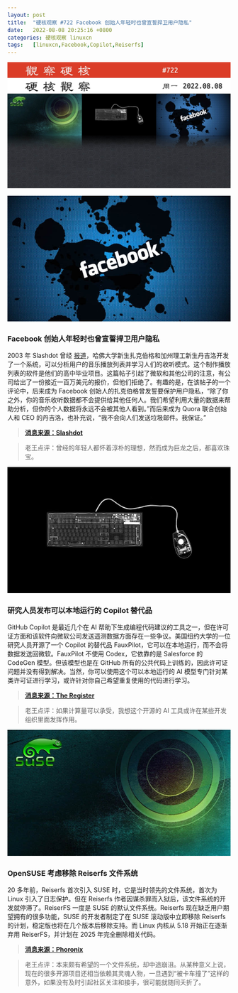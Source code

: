 ```yaml
---
layout: post
title:	"硬核观察 #722 Facebook 创始人年轻时也曾宣誓捍卫用户隐私"
date:	2022-08-08 20:25:16 +0800 
categories:	硬核观察 linuxcn 
tags:	[linuxcn,Facebook,Copilot,Reiserfs]
---
```



![](/Asserts/Images/album/202208/08/202428cn9fsiffc88in989.jpg)


![](/Asserts/Images/album/202208/08/202436q1do9w5euepepguv.jpg)


### Facebook 创始人年轻时也曾宣誓捍卫用户隐私


2003 年 Slashdot 曾经 [报道](https://news.slashdot.org/story/03/04/21/110236/machine-learning-and-mp3s)，哈佛大学新生扎克伯格和加州理工新生丹吉洛开发了一个系统，可以分析用户的音乐播放列表并学习人们的收听模式。这个制作播放列表的软件是他们的高中毕业项目。这篇帖子引起了微软和其他公司的注意，有公司给出了一份接近一百万美元的报价，但他们拒绝了。有趣的是，在该帖子的一个评论中，后来成为 Facebook 创始人的扎克伯格曾发誓要保护用户隐私，“除了你之外，你的音乐收听数据都不会提供给其他任何人。我们希望利用大量的数据来帮助分析，但你的个人数据将永远不会被其他人看到。”而后来成为 Quora 联合创始人和 CEO 的丹吉洛，也补充说，“我不会向人们发送垃圾邮件。我保证。”



> 
> **[消息来源：Slashdot](https://slashdot.org/comments.pl?sid=61425&cid=5774175)**
> 
> 
> 



> 
> 老王点评：曾经的年轻人都怀着淳朴的理想，然而成为巨龙之后，都喜欢珠宝。
> 
> 
> 


![](/Asserts/Images/album/202208/08/202447xe34y3789zf6ye6x.jpg)


### 研究人员发布可以本地运行的 Copilot 替代品


GitHub Copilot 是最近几个在 AI 帮助下生成编程代码建议的工具之一，但在许可证方面和该软件向微软公司发送遥测数据方面存在一些争议。美国纽约大学的一位研究人员开源了一个 Copilot 的替代品 FauxPilot，它可以在本地运行，而不会将数据发送回微软。FauxPilot 不使用 Codex，它依靠的是 Salesforce 的 CodeGen 模型。但该模型也是在 GitHub 所有的公共代码上训练的，因此许可证问题并没有得到解决。当然，你可以使用这个可以本地运行的 AI 模型专门针对某类许可证进行学习，或许针对你自己希望重复使用的代码进行学习。



> 
> **[消息来源：The Register](https://www.theregister.com/2022/08/06/fauxpilot_github_copilot/)**
> 
> 
> 



> 
> 老王点评：如果计算量可以承受，我想这个开源的 AI 工具或许在某些开发组织里面发挥作用。
> 
> 
> 


![](/Asserts/Images/album/202208/08/202500rsg4gcihdtdfth9o.jpg)


### OpenSUSE 考虑移除 Reiserfs 文件系统


20 多年前，Reiserfs 首次引入 SUSE 时，它是当时领先的文件系统，首次为 Linux 引入了日志保护。但在 Reiserfs 作者因谋杀罪而入狱后，该文件系统的开发就停滞了。ReiserFS 一度是 SUSE 的默认文件系统。Reiserfs 现在缺乏用户期望拥有的很多功能，SUSE 的开发者制定了在 SUSE 滚动版中立即移除 Reiserfs 的计划，稳定版也将在几个版本后移除支持。而 Linux 内核从 5.18 开始正在逐渐弃用 ReiserFS，并计划在 2025 年完全删除相关代码。



> 
> **[消息来源：Phoronix](https://www.phoronix.com/news/OpenSUSE-Drop-ReiserFS)**
> 
> 
> 



> 
> 老王点评：本来颇有希望的一个文件系统，却中途崩沮。从某种意义上说，现在的很多开源项目还相当依赖其灵魂人物，一旦遇到“被卡车撞了”这样的意外，如果没有及时引起社区关注和接手，很可能就随同夭折了。
> 
> 
>
